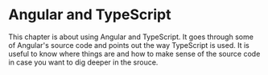 # Angular and TypeScript

This chapter is about using Angular and TypeScript. It goes through some of Angular's source code and points out the way TypeScript is used. It is useful to know where things are and how to make sense of the source code in case you want to dig deeper in the srouce.

